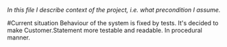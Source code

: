 *In this file I describe context of the project, i.e. what precondition I assume.*

#Current situation
Behaviour of the system is fixed by tests. It's decided to make Customer.Statement more testable and readable. In procedural manner.